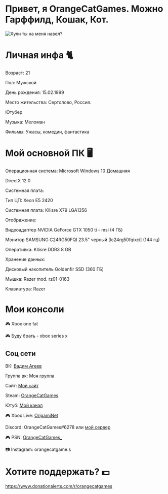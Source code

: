 # Привет, я OrangeCatGames. Можно Гарффилд, Кошак, Кот.
![Хули ты на меня навел?](https://psv4.userapi.com/c856328/u119692890/docs/d3/199eaa25b53d/image_3.png?extra=cf4mSjQml-R21xI3g6EcRGyGbxq1veKoNgMFzFFl_4S8pu6dFYbZoOgTzuCtKHpWGH-rWlrsQaPYZ9QseEwGbGPlEPnu30X_3GuGX-nlBb5zA3eZ285PtCCCjByk5oN1VX9lRo5ek8nPd-C6aQxNoPweMER6)

# Личная инфа 🐈

Возраст: 21

Пол: Мужской

День рождения: 15.02.1999

Место жительства: Сертолово, Россия.

Ютубер

Музыка: Меломан

Фильмы: Ужасы, комедии, фантастика

# Мой основной ПК  🖥️

Операционная система: Microsoft Windows 10 Домашняя

DirectX 12.0

Системная плата:

Тип ЦП: Xeon E5 2420

Системная плата: Kllisre X79 LGA1356

Отображение:

Видеоадаптер NVIDIA GeForce GTX 1050 ti - msi (4 ГБ)

Монитор SAMSUNG C24RG50FQI 23.5" черный [lc24rg50fqixci] (144 гц)

Оперативка: Kllisre DDR3 8 GB

Хранение данных:

Дисковый накопитель Goldenfir SSD (360 ГБ)

Мышка: Razer mod. rz01-0163

Клавиатура: Razer

# Мои консоли

🎮 Xbox one fat

🎮 Буду брать - xbox series x

## Соц сети 

ВК: [Вадим Агеев](https://vk.com/orangecatgames)

Группа вк: [Моя группа](https://vk.com/orange_cat_games)

Сайт: [Мой сайт](https://OrangeCatGames.github.io)

Steam: [OrangeCatGames](https://steamcommunity.com/id/OrangeCatGames/)

Ютуб: [Мой канал](https://www.youtube.com/OrangeCatGames)

🎮 Xbox Live: [OrigamiNet](https://account.xbox.com/ru-ru/profile?gamertag=OrangeCatGames_&csrf=7vRP5ACWcoYDAg0HTBMN2ilhYMtTTxCGy1S09OSY1sYENr_gspVikaByLT--Ldd41AlU-o4EW_nOa9Vu6bMmQZUsha41&wa=wsignin1.0&activetab=main:followings)

Discord: OrangeCatGames#6278 или [мой сервер](https://discord.gg/sT393Zu)

🎮 PSN: [OrangeCatGames_](https://my.playstation.com/profile/OrangeCatGames_)

📷 Instagram: orangecatgame.s

# Хотите поддержать?  💵

https://www.donationalerts.com/r/orangecatgames
